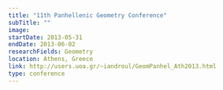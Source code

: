 ```yaml
---
title: "11th Panhellenic Geometry Conference"
subTitle: ""
image:
startDate: 2013-05-31
endDate: 2013-06-02
researchFields: Geometry
location: Athens, Greece
link: http://users.uoa.gr/~iandroul/GeomPanhel_Ath2013.html
type: conference
---
```

